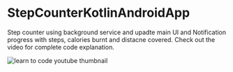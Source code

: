 # StepCounterKotlinAndroidApp 

Step counter using background service and upadte main UI and Notification progress with steps, calories burnt and distacne covered. Check out the video for complete code explanation. 

![learn to code youtube thumbnail ](https://user-images.githubusercontent.com/16830594/91642828-f4459580-ea47-11ea-97f5-ac5427bb40d2.jpg)

